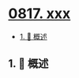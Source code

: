 # [0817. xxx](https://github.com/Tdahuyou/TNotes.leetcode/tree/main/notes/0817.%20xxx)

<!-- region:toc -->

- [1. 📝 概述](#1--概述)

<!-- endregion:toc -->

## 1. 📝 概述
